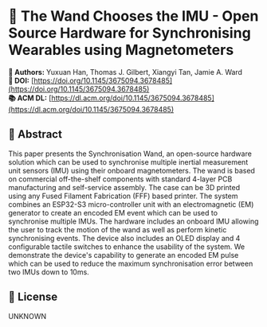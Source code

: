 # 📄 The Wand Chooses the IMU - Open Source Hardware for Synchronising Wearables using Magnetometers

**👥 Authors:** Yuxuan Han, Thomas J. Gilbert, Xiangyi Tan, Jamie A. Ward  
**🔗 DOI:** [https://doi.org/10.1145/3675094.3678485](https://doi.org/10.1145/3675094.3678485)  
**📚 ACM DL:** [https://dl.acm.org/doi/10.1145/3675094.3678485](https://dl.acm.org/doi/10.1145/3675094.3678485)

## 📄 Abstract
This paper presents the Synchronisation Wand, an open-source hardware solution which can be used to synchronise multiple inertial measurement unit sensors (IMU) using their onboard magnetometers. The wand is based on commercial off-the-shelf components with standard 4-layer PCB manufacturing and self-service assembly. The case can be 3D printed using any Fused Filament Fabrication (FFF) based printer. The system combines an ESP32-S3 micro-controller unit with an electromagnetic (EM) generator to create an encoded EM event which can be used to synchronise multiple IMUs. The hardware includes an onboard IMU allowing the user to track the motion of the wand as well as perform kinetic synchronising events. The device also includes an OLED display and 4 configurable tactile switches to enhance the usability of the system. We demonstrate the device's capability to generate an encoded EM pulse which can be used to reduce the maximum synchronisation error between two IMUs down to 10ms.

## 🪪 License

UNKNOWN
